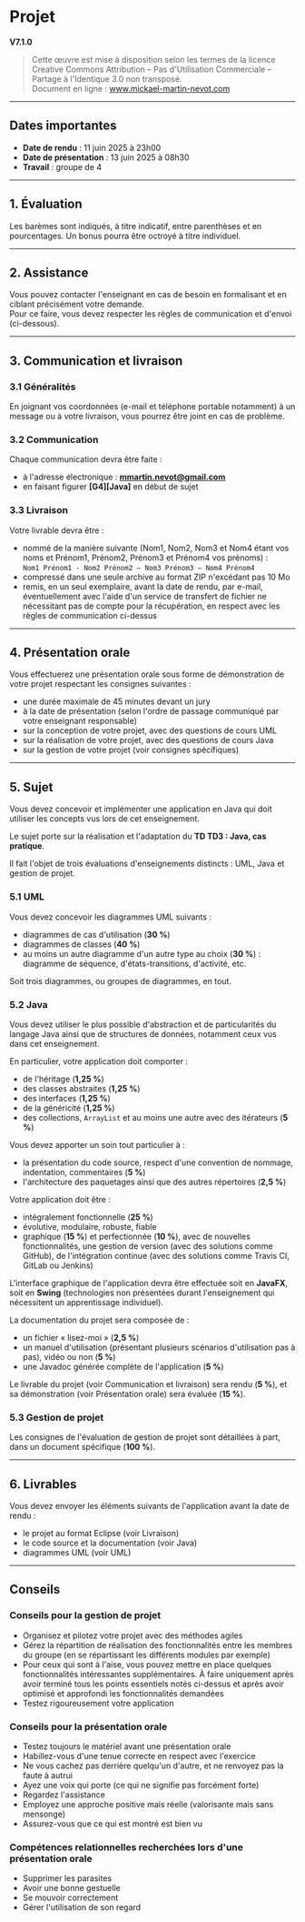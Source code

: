 # Projet
**V7.1.0**

> Cette œuvre est mise à disposition selon les termes de la licence Creative Commons Attribution – Pas d'Utilisation Commerciale – Partage à l'Identique 3.0 non transposé.  
> Document en ligne : www.mickael-martin-nevot.com

---

## Dates importantes

- **Date de rendu** : 11 juin 2025 à 23h00
- **Date de présentation** : 13 juin 2025 à 08h30
- **Travail** : groupe de 4

---

## 1. Évaluation

Les barèmes sont indiqués, à titre indicatif, entre parenthèses et en pourcentages. Un bonus pourra être octroyé à titre individuel.

---

## 2. Assistance

Vous pouvez contacter l'enseignant en cas de besoin en formalisant et en ciblant précisément votre demande.  
Pour ce faire, vous devez respecter les règles de communication et d'envoi (ci-dessous).

---

## 3. Communication et livraison

### 3.1 Généralités

En joignant vos coordonnées (e-mail et téléphone portable notamment) à un message ou à votre livraison, vous pourrez être joint en cas de problème.

### 3.2 Communication

Chaque communication devra être faite :
- à l'adresse électronique : **mmartin.nevot@gmail.com**
- en faisant figurer **[G4][Java]** en début de sujet

### 3.3 Livraison

Votre livrable devra être :
- nommé de la manière suivante (Nom1, Nom2, Nom3 et Nom4 étant vos noms et Prénom1, Prénom2, Prénom3 et Prénom4 vos prénoms) :  
  `Nom1 Prénom1 - Nom2 Prénom2 – Nom3 Prénom3 – Nom4 Prénom4`
- compressé dans une seule archive au format ZIP n'excédant pas 10 Mo
- remis, en un seul exemplaire, avant la date de rendu, par e-mail, éventuellement avec l'aide d'un service de transfert de fichier ne nécessitant pas de compte pour la récupération, en respect avec les règles de communication ci-dessus

---

## 4. Présentation orale

Vous effectuerez une présentation orale sous forme de démonstration de votre projet respectant les consignes suivantes :
- une durée maximale de 45 minutes devant un jury
- à la date de présentation (selon l'ordre de passage communiqué par votre enseignant responsable)
- sur la conception de votre projet, avec des questions de cours UML
- sur la réalisation de votre projet, avec des questions de cours Java
- sur la gestion de votre projet (voir consignes spécifiques)

---

## 5. Sujet

Vous devez concevoir et implémenter une application en Java qui doit utiliser les concepts vus lors de cet enseignement.

Le sujet porte sur la réalisation et l'adaptation du **TD TD3 : Java, cas pratique**.

Il fait l'objet de trois évaluations d'enseignements distincts : UML, Java et gestion de projet.

### 5.1 UML

Vous devez concevoir les diagrammes UML suivants :
- diagrammes de cas d'utilisation (**30 %**)
- diagrammes de classes (**40 %**)
- au moins un autre diagramme d'un autre type au choix (**30 %**) : diagramme de séquence, d'états-transitions, d'activité, etc.

Soit trois diagrammes, ou groupes de diagrammes, en tout.

### 5.2 Java

Vous devez utiliser le plus possible d'abstraction et de particularités du langage Java ainsi que de structures de données, notamment ceux vus dans cet enseignement.

En particulier, votre application doit comporter :
- de l'héritage (**1,25 %**)
- des classes abstraites (**1,25 %**)
- des interfaces (**1,25 %**)
- de la généricité (**1,25 %**)
- des collections, `ArrayList` et au moins une autre avec des itérateurs (**5 %**)

Vous devez apporter un soin tout particulier à :
- la présentation du code source, respect d'une convention de nommage, indentation, commentaires (**5 %**)
- l'architecture des paquetages ainsi que des autres répertoires (**2,5 %**)

Votre application doit être :
- intégralement fonctionnelle (**25 %**)
- évolutive, modulaire, robuste, fiable
- graphique (**15 %**) et perfectionnée (**10 %**), avec de nouvelles fonctionnalités, une gestion de version (avec des solutions comme GitHub), de l'intégration continue (avec des solutions comme Travis CI, GitLab ou Jenkins)

L'interface graphique de l'application devra être effectuée soit en **JavaFX**, soit en **Swing** (technologies non présentées durant l'enseignement qui nécessitent un apprentissage individuel).

La documentation du projet sera composée de :
- un fichier « lisez-moi » (**2,5 %**)
- un manuel d'utilisation (présentant plusieurs scénarios d'utilisation pas à pas), vidéo ou non (**5 %**)
- une Javadoc générée complète de l'application (**5 %**)

Le livrable du projet (voir Communication et livraison) sera rendu (**5 %**), et sa démonstration (voir Présentation orale) sera évaluée (**15 %**).

### 5.3 Gestion de projet

Les consignes de l'évaluation de gestion de projet sont détaillées à part, dans un document spécifique (**100 %**).

---

## 6. Livrables

Vous devez envoyer les éléments suivants de l'application avant la date de rendu :
- le projet au format Eclipse (voir Livraison)
- le code source et la documentation (voir Java)
- diagrammes UML (voir UML)

---

## Conseils

### Conseils pour la gestion de projet

- Organisez et pilotez votre projet avec des méthodes agiles
- Gérez la répartition de réalisation des fonctionnalités entre les membres du groupe (en se répartissant les différents modules par exemple)
- Pour ceux qui sont à l'aise, vous pouvez mettre en place quelques fonctionnalités intéressantes supplémentaires. À faire uniquement après avoir terminé tous les points essentiels notés ci-dessus et après avoir optimisé et approfondi les fonctionnalités demandées
- Testez rigoureusement votre application

### Conseils pour la présentation orale

- Testez toujours le matériel avant une présentation orale
- Habillez-vous d'une tenue correcte en respect avec l'exercice
- Ne vous cachez pas derrière quelqu'un d'autre, et ne renvoyez pas la faute à autrui
- Ayez une voix qui porte (ce qui ne signifie pas forcément forte)
- Regardez l'assistance
- Employez une approche positive mais réelle (valorisante mais sans mensonge)
- Assurez-vous que ce qui est montré est bien vu

### Compétences relationnelles recherchées lors d'une présentation orale

- Supprimer les parasites
- Avoir une bonne gestuelle
- Se mouvoir correctement
- Gérer l'utilisation de son regard